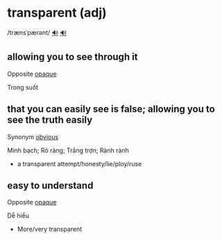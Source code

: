 # transparent (adj)

/trænsˈpærənt/ [🔊](https://www.oxfordlearnersdictionaries.com/media/english/uk_pron/t/tra/trans/transparent__gb_1.mp3) [🔊](https://www.oxfordlearnersdictionaries.com/media/english/us_pron/t/tra/trans/transparent__us_1.mp3)

## allowing you to see through it

Opposite [opaque]()

Trong suốt

## that you can easily see is false; allowing you to see the truth easily

Synonym [obvious]()

Minh bạch; Rõ ràng; Trắng trợn; Rành rành

- a transparent attempt/honesty/lie/ploy/ruse

## easy to understand

Opposite [opaque]()

Dễ hiểu

- More/very transparent